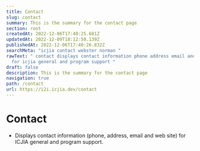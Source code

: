 ```yaml
---
title: Contact
slug: contact
summary: This is the summary for the contact page
section: root
createdAt: 2022-12-06T17:40:25.681Z
updatedAt: 2022-12-09T18:12:58.139Z
publishedAt: 2022-12-06T17:40:26.832Z
searchMeta: "icjia contact webster norman "
rawText: " contact displays contact information phone address email and web site
  for icjia general and program support "
draft: false
description: This is the summary for the contact page
navigation: true
path: /contact
url: https://i2i.icjia.dev/contact
---
```


# Contact

- Displays contact information (phone, address, email and web site) for ICJIA general and program support. 

